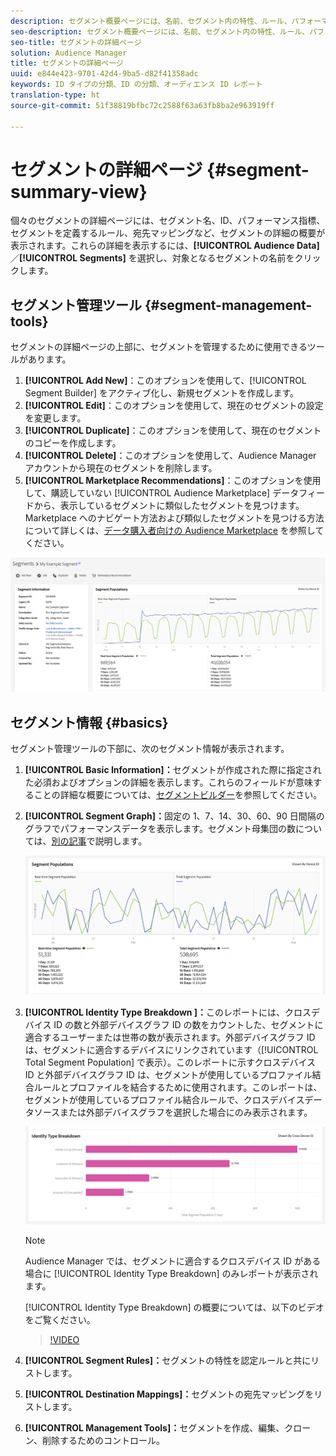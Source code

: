 ```yaml
---
description: セグメント概要ページには、名前、セグメント内の特性、ルール、パフォーマンスデータ、宛先マッピング情報などが表示されます。
seo-description: セグメント概要ページには、名前、セグメント内の特性、ルール、パフォーマンスデータ、宛先マッピング情報などが表示されます。
seo-title: セグメントの詳細ページ
solution: Audience Manager
title: セグメントの詳細ページ
uuid: e844e423-9701-42d4-9ba5-d82f41358adc
keywords: ID タイプの分類、ID の分類、オーディエンス ID レポート
translation-type: ht
source-git-commit: 51f38819bfbc72c2588f63a63fb8ba2e963919ff

---
```



# セグメントの詳細ページ {#segment-summary-view}

個々のセグメントの詳細ページには、セグメント名、ID、パフォーマンス指標、セグメントを定義するルール、宛先マッピングなど、セグメントの詳細の概要が表示されます。これらの詳細を表示するには、**[!UICONTROL Audience Data]**／**[!UICONTROL Segments]** を選択し、対象となるセグメントの名前をクリックします。

## セグメント管理ツール {#segment-management-tools}

セグメントの詳細ページの上部に、セグメントを管理するために使用できるツールがあります。

1. **[!UICONTROL Add New]**：このオプションを使用して、[!UICONTROL Segment Builder] をアクティブ化し、新規セグメントを作成します。
2. **[!UICONTROL Edit]**：このオプションを使用して、現在のセグメントの設定を変更します。
3. **[!UICONTROL Duplicate]**：このオプションを使用して、現在のセグメントのコピーを作成します。
4. **[!UICONTROL Delete]**：このオプションを使用して、Audience Manager アカウントから現在のセグメントを削除します。
5. **[!UICONTROL Marketplace Recommendations]**：このオプションを使用して、購読していない [!UICONTROL Audience Marketplace] データフィードから、表示しているセグメントに類似したセグメントを見つけます。Marketplace へのナビゲート方法および類似したセグメントを見つける方法について詳しくは、[データ購入者向けの Audience Marketplace](../audience-marketplace/marketplace-data-buyers/marketplace-data-buyers.md) を参照してください。

![basic-segment-information](assets/basic-segment-information.png)

## セグメント情報 {#basics}

セグメント管理ツールの下部に、次のセグメント情報が表示されます。

1. **[!UICONTROL Basic Information]：**&#x200B;セグメントが作成された際に指定された必須およびオプションの詳細を表示します。これらのフィールドが意味することの詳細な概要については、[セグメントビルダー](segment-builder.md)を参照してください。
2. **[!UICONTROL Segment Graph]：**&#x200B;固定の 1、7、14、30、60、90 日間隔のグラフでパフォーマンスデータを表示します。セグメント母集団の数については、[別の記事](../../features/segments/segment-builder-data.md)で説明します。

   ![セグメントグラフ](assets/segment-graph.png)

3. **[!UICONTROL Identity Type Breakdown ]：**&#x200B;このレポートには、クロスデバイス ID の数と外部デバイスグラフ ID の数をカウントした、セグメントに適合するユーザーまたは世帯の数が表示されます。外部デバイスグラフ ID は、セグメントに適合するデバイスにリンクされています（[!UICONTROL Total Segment Population] で表示）。このレポートに示すクロスデバイス ID と外部デバイスグラフ ID は、セグメントが使用しているプロファイル結合ルールとプロファイルを結合するために使用されます。このレポートは、セグメントが使用しているプロファイル結合ルールで、クロスデバイスデータソースまたは外部デバイスグラフを選択した場合にのみ表示されます。

   ![セグメントグラフ](assets/segment-type.png)

   >[!NOTE]
   >
   >Audience Manager では、セグメントに適合するクロスデバイス ID がある場合に [!UICONTROL Identity Type Breakdown] のみレポートが表示されます。

   [!UICONTROL Identity Type Breakdown] の概要については、以下のビデオをご覧ください。
   >[!VIDEO](https://video.tv.adobe.com/v/27977/?captions=jpn)

4. **[!UICONTROL Segment Rules]：**&#x200B;セグメントの特性を認定ルールと共にリストします。
5. **[!UICONTROL Destination Mappings]：**&#x200B;セグメントの宛先マッピングをリストします。
6. **[!UICONTROL Management Tools]：**&#x200B;セグメントを作成、編集、クローン、削除するためのコントロール。